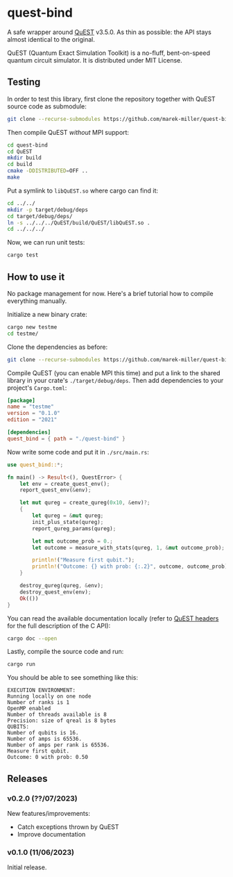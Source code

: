 # quest-bind

A safe wrapper around [QuEST](https://github.com/QuEST-Kit/QuEST/) v3.5.0. As
thin as possible: the API stays almost identical to the original.

QuEST (Quantum Exact Simulation Toolkit) is a no-fluff, bent-on-speed quantum
circuit simulator. It is distributed under MIT License.

## Testing

In order to test this library, first clone the repository together with QuEST
source code as submodule:

```sh
git clone --recurse-submodules https://github.com/marek-miller/quest-bind.git
```

Then compile QuEST _without_ MPI support:

```sh
cd quest-bind
cd QuEST
mkdir build
cd build
cmake -DDISTRIBUTED=OFF ..
make
```

Put a symlink to `libQuEST.so` where cargo can find it:

```sh
cd ../../
mkdir -p target/debug/deps
cd target/debug/deps/
ln -s ../../../QuEST/build/QuEST/libQuEST.so .
cd ../../../
```

Now, we can run unit tests:

```sh
cargo test
```

## How to use it

No package management for now. Here's a brief tutorial how to compile everything
manually.

Initialize a new binary crate:

```sh
cargo new testme
cd testme/
```

Clone the dependencies as before:

```sh
git clone --recurse-submodules https://github.com/marek-miller/quest-bind.git
```

Compile QuEST (you can enable MPI this time) and put a link to the shared
library in your crate's `./target/debug/deps`. Then add dependencies to your
project's `Cargo.toml`:

```toml
[package]
name = "testme"
version = "0.1.0"
edition = "2021"

[dependencies]
quest_bind = { path = "./quest-bind" }
```

Now write some code and put it in `./src/main.rs`:

```rust
use quest_bind::*;

fn main() -> Result<(), QuestError> {
    let env = create_quest_env();
    report_quest_env(&env);

    let mut qureg = create_qureg(0x10, &env)?;
    {
        let qureg = &mut qureg;
        init_plus_state(qureg);
        report_qureg_params(qureg);

        let mut outcome_prob = 0.;
        let outcome = measure_with_stats(qureg, 1, &mut outcome_prob);

        println!("Measure first qubit.");
        println!("Outcome: {} with prob: {:.2}", outcome, outcome_prob);
    }

    destroy_qureg(qureg, &env);
    destroy_quest_env(env);
    Ok(())
}
```

You can read the available documentation locally (refer to
[QuEST headers](https://github.com/QuEST-Kit/QuEST/blob/v3.5.0/QuEST/include/QuEST.h)
for the full description of the C API):

```sh
cargo doc --open
```

Lastly, compile the source code and run:

```sh
cargo run
```

You should be able to see something like this:

```text
EXECUTION ENVIRONMENT:
Running locally on one node
Number of ranks is 1
OpenMP enabled
Number of threads available is 8
Precision: size of qreal is 8 bytes
QUBITS:
Number of qubits is 16.
Number of amps is 65536.
Number of amps per rank is 65536.
Measure first qubit.
Outcome: 0 with prob: 0.50
```

## Releases

### v0.2.0 (??/07/2023)

New features/improvements:

- Catch exceptions thrown by QuEST
- Improve documentation

### v0.1.0 (11/06/2023)

Initial release.
